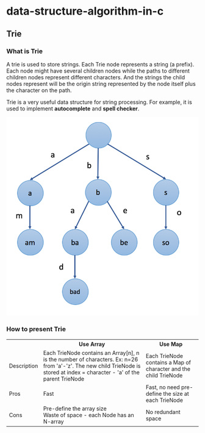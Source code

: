 # data-structure-algorithm-in-c

## Trie
### What is Trie
A trie is used to store strings. Each Trie node represents a string (a prefix). Each node might have several children nodes while the paths to different children nodes represent different characters. And the strings the child nodes represent will be the origin string represented by the node itself plus the character on the path. 

Trie is a very useful data structure for string processing. For example, it is used to implement <b>autocomplete</b> and <b>spell checker</b>.

![alt text](resources/trie.png)

### How to present Trie
<table>
    <tr>
        <th></th>
        <th>Use Array</th>
        <th>Use Map</th>
    </tr>
    <tr>
        <td>Description</td>
        <td>Each TrieNode contains an Array[n], n is the number of characters. Ex: n=26 from 'a'-'z'.
        The new child TrieNode is stored at index = character - 'a' of the parent TrieNode </td>
        <td>Each TrieNode contains a Map of character and the child TrieNode</td>
    </tr>
    <tr>
        <td>Pros</td>
        <td>Fast</td>
        <td>Fast, no need pre-define the size at each TrieNode</td>
    </tr>
    <tr>
        <td>Cons</td>
        <td>Pre-define the array size <br>Waste of space - each Node has an N-array</td>
        <td>No redundant space</td>
    </tr>
</table>